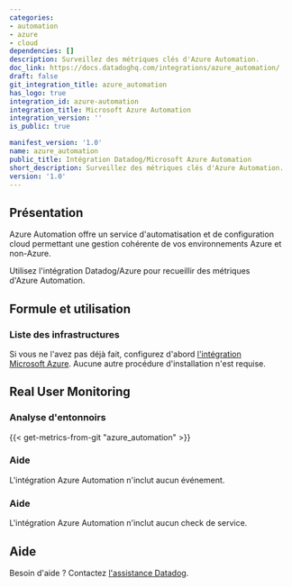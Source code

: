 ```yaml
---
categories:
- automation
- azure
- cloud
dependencies: []
description: Surveillez des métriques clés d'Azure Automation.
doc_link: https://docs.datadoghq.com/integrations/azure_automation/
draft: false
git_integration_title: azure_automation
has_logo: true
integration_id: azure-automation
integration_title: Microsoft Azure Automation
integration_version: ''
is_public: true

manifest_version: '1.0'
name: azure_automation
public_title: Intégration Datadog/Microsoft Azure Automation
short_description: Surveillez des métriques clés d'Azure Automation.
version: '1.0'
---
```


<!--  SOURCED FROM https://github.com/DataDog/dogweb -->
## Présentation

Azure Automation offre un service d'automatisation et de configuration cloud permettant une gestion cohérente de vos environnements Azure et non-Azure.

Utilisez l'intégration Datadog/Azure pour recueillir des métriques d'Azure Automation.

## Formule et utilisation

### Liste des infrastructures

Si vous ne l'avez pas déjà fait, configurez d'abord [l'intégration Microsoft Azure][1]. Aucune autre procédure d'installation n'est requise.

## Real User Monitoring

### Analyse d'entonnoirs
{{< get-metrics-from-git "azure_automation" >}}


### Aide

L'intégration Azure Automation n'inclut aucun événement.

### Aide

L'intégration Azure Automation n'inclut aucun check de service.

## Aide

Besoin d'aide ? Contactez [l'assistance Datadog][3].

[1]: https://docs.datadoghq.com/fr/integrations/azure/
[2]: https://github.com/DataDog/dogweb/blob/prod/integration/azure_automation/azure_automation_metadata.csv
[3]: https://docs.datadoghq.com/fr/help/
